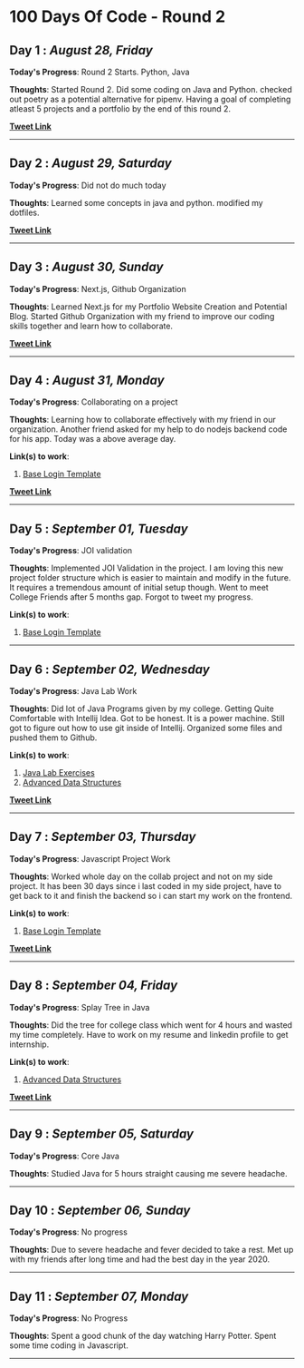 # 100 Days Of Code - Round 2

## Day **1** : _August 28, Friday_

**Today's Progress**: Round 2 Starts. Python, Java

**Thoughts**: Started Round 2. Did some coding on Java and Python. checked out poetry as a potential alternative for pipenv. Having a goal of completing atleast 5 projects and a portfolio by the end of this round 2.

[**Tweet Link**](https://twitter.com/MugilanCodes/status/1299407043300712448?s=20)

---

## Day **2** : _August 29, Saturday_

**Today's Progress**: Did not do much today

**Thoughts**: Learned some concepts in java and python. modified my dotfiles.

[**Tweet Link**](https://twitter.com/MugilanCodes/status/1299746648789188608?s=20)

---

## Day **3** : _August 30, Sunday_

**Today's Progress**: Next.js, Github Organization

**Thoughts**: Learned Next.js for my Portfolio Website Creation and Potential Blog. Started Github Organization with my friend to improve our coding skills together and learn how to collaborate.

[**Tweet Link**](https://twitter.com/MugilanCodes/status/1300121606249799680?s=20)

---

## Day **4** : _August 31, Monday_

**Today's Progress**: Collaborating on a project

**Thoughts**: Learning how to collaborate effectively with my friend in our organization. Another friend asked for my help to do nodejs backend code for his app. Today was a above average day.  

**Link(s) to work**:

1. [Base Login Template](https://github.com/project-100/base-login-template)

[**Tweet Link**](https://twitter.com/MugilanCodes/status/1300476172187308032?s=20)

---

## Day **5** : _September 01, Tuesday_

**Today's Progress**: JOI validation

**Thoughts**: Implemented JOI Validation in the project. I am loving this new project folder structure which is easier to maintain and modify in the future. It requires a tremendous amount of initial setup though. Went to meet College Friends after 5 months gap. Forgot to tweet my progress.

**Link(s) to work**:

1. [Base Login Template](https://github.com/project-100/base-login-template)

---

## Day **6** : _September 02, Wednesday_

**Today's Progress**: Java Lab Work

**Thoughts**: Did lot of Java Programs given by my college. Getting Quite Comfortable with Intellij Idea. Got to be honest. It is a power machine. Still got to figure out how to use git inside of Intellij. Organized some files and pushed them to Github.

**Link(s) to work**:

1. [Java Lab Exercises](https://github.com/Mugilan-Codes/java-lab-exercises)
1. [Advanced Data Structures](https://github.com/Mugilan-Codes/advanced-data-structures)

[**Tweet Link**](https://twitter.com/MugilanCodes/status/1301198853006213120?s=20)

---

## Day **7** : _September 03, Thursday_

**Today's Progress**: Javascript Project Work

**Thoughts**: Worked whole day on the collab project and not on my side project. It has been 30 days since i last coded in my side project, have to get back to it and finish the backend so i can start my work on the frontend.

**Link(s) to work**:

1. [Base Login Template](https://github.com/project-100/base-login-template)

[**Tweet Link**](https://twitter.com/MugilanCodes/status/1301564191048835078?s=20)

---

## Day **8** : _September 04, Friday_

**Today's Progress**: Splay Tree in Java

**Thoughts**: Did the tree for college class which went for 4 hours and wasted my time completely. Have to work on my resume and linkedin profile to get internship.

**Link(s) to work**:

1. [Advanced Data Structures](https://github.com/Mugilan-Codes/advanced-data-structures)

[**Tweet Link**](https://twitter.com/MugilanCodes/status/1301934392848203777?s=20)

---

## Day **9** : _September 05, Saturday_

**Today's Progress**: Core Java

**Thoughts**: Studied Java for 5 hours straight causing me severe headache.

---

## Day **10** : _September 06, Sunday_

**Today's Progress**: No progress

**Thoughts**: Due to severe headache and fever decided to take a rest. Met up with my friends after long time and had the best day in the year 2020.

---

## Day **11** : _September 07, Monday_

**Today's Progress**: No Progress

**Thoughts**: Spent a good chunk of the day watching Harry Potter. Spent some time coding in Javascript.

---
